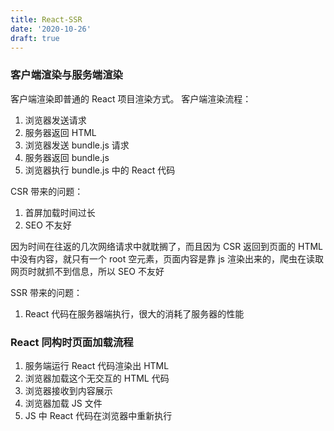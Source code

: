 ```yaml
---
title: React-SSR
date: '2020-10-26'
draft: true
---
```


### 客户端渲染与服务端渲染

客户端渲染即普通的 React 项目渲染方式。
客户端渲染流程：

1. 浏览器发送请求
2. 服务器返回 HTML
3. 浏览器发送 bundle.js 请求
4. 服务器返回 bundle.js
5. 浏览器执行 bundle.js 中的 React 代码

CSR 带来的问题：

1. 首屏加载时间过长
2. SEO 不友好

因为时间在往返的几次网络请求中就耽搁了，而且因为 CSR 返回到页面的 HTML 中没有内容，就只有一个 root 空元素，页面内容是靠 js 渲染出来的，爬虫在读取网页时就抓不到信息，所以 SEO 不友好

SSR 带来的问题：

1. React 代码在服务器端执行，很大的消耗了服务器的性能

### React 同构时页面加载流程

1. 服务端运行 React 代码渲染出 HTML
2. 浏览器加载这个无交互的 HTML 代码
3. 浏览器接收到内容展示
4. 浏览器加载 JS 文件
5. JS 中 React 代码在浏览器中重新执行
